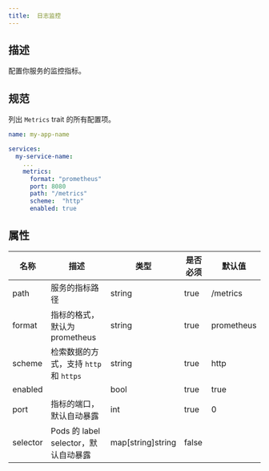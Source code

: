 ```yaml
---
title:  日志监控
---
```


## 描述

配置你服务的监控指标。

## 规范

列出 `Metrics` trait 的所有配置项。

```yaml
name: my-app-name

services:
  my-service-name:
    ...
    metrics:
      format: "prometheus"
      port: 8080
      path: "/metrics"
      scheme:  "http"
      enabled: true
```

## 属性

名称 | 描述 | 类型 | 是否必须 | 默认值 
------------ | ------------- | ------------- | ------------- | ------------- 
 path | 服务的指标路径 | string | true | /metrics 
 format | 指标的格式，默认为 prometheus | string | true | prometheus 
 scheme | 检索数据的方式，支持 `http` 和 `https` | string | true | http 
 enabled |  | bool | true | true 
 port | 指标的端口，默认自动暴露 | int | true | 0 
 selector | Pods 的 label selector，默认自动暴露 | map[string]string | false |  
